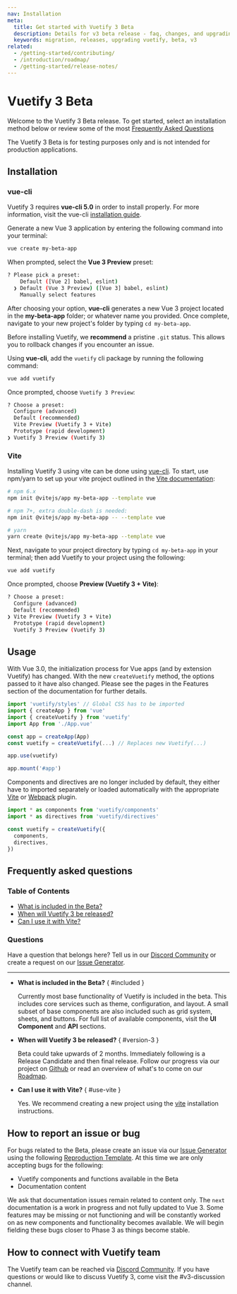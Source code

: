 ```yaml
---
nav: Installation
meta:
  title: Get started with Vuetify 3 Beta
  description: Details for v3 beta release - faq, changes, and upgrading.
  keywords: migration, releases, upgrading vuetify, beta, v3
related:
  - /getting-started/contributing/
  - /introduction/roadmap/
  - /getting-started/release-notes/
---
```


# Vuetify 3 Beta

Welcome to the Vuetify 3 Beta release. To get started, select an installation method below or review some of the most [Frequently Asked Questions](#frequently-asked-questions)

<alert type="error">

  The Vuetify 3 Beta is for testing purposes only and is not intended for production applications.

</alert>

## Installation

### vue-cli

<alert type="warning">

  Vuetify 3 requires **vue-cli 5.0** in order to install properly. For more information, visit the vue-cli [installation guide](https://cli.vuejs.org/guide/installation.html).

</alert>

Generate a new Vue 3 application by entering the following command into your terminal:

```bash
vue create my-beta-app
```

When prompted, select the **Vue 3 Preview** preset:

```bash
? Please pick a preset:
    Default ([Vue 2] babel, eslint)
  ❯ Default (Vue 3 Preview) ([Vue 3] babel, eslint)
    Manually select features
```

After choosing your option, **vue-cli** generates a new Vue 3 project located in the **my-beta-app** folder; or whatever name you provided. Once complete, navigate to your new project's folder by typing `cd my-beta-app`.

<alert type="info">

  Before installing Vuetify, we **recommend** a pristine `.git` status. This allows you to rollback changes if you encounter an issue.

</alert>

Using **vue-cli**, add the `vuetify` cli package by running the following command:

```bash
vue add vuetify
```

Once prompted, choose `Vuetify 3 Preview`:

```bash
? Choose a preset:
  Configure (advanced)
  Default (recommended)
  Vite Preview (Vuetify 3 + Vite)
  Prototype (rapid development)
❯ Vuetify 3 Preview (Vuetify 3)
```

### Vite

Installing Vuetify 3 using vite can be done using [vue-cli](#vue-cli). To start, use npm/yarn to set up your vite project outlined in the [Vite documentation](https://vitejs.dev/guide/#scaffolding-your-first-vite-project):

```bash
# npm 6.x
npm init @vitejs/app my-beta-app --template vue

# npm 7+, extra double-dash is needed:
npm init @vitejs/app my-beta-app -- --template vue

# yarn
yarn create @vitejs/app my-beta-app --template vue
```

Next, navigate to your project directory by typing `cd my-beta-app` in your terminal; then add Vuetify to your project using the following:

```bash
vue add vuetify
```

Once prompted, choose **Preview (Vuetify 3 + Vite)**:

```bash
? Choose a preset:
  Configure (advanced)
  Default (recommended)
❯ Vite Preview (Vuetify 3 + Vite)
  Prototype (rapid development)
  Vuetify 3 Preview (Vuetify 3)
```

## Usage

With Vue 3.0, the initialization process for Vue apps (and by extension Vuetify) has changed. With the new `createVuetify` method, the options passed to it have also changed. Please see the pages in the Features section of the documentation for further details.

```js
import 'vuetify/styles' // Global CSS has to be imported
import { createApp } from 'vue'
import { createVuetify } from 'vuetify'
import App from './App.vue'

const app = createApp(App)
const vuetify = createVuetify(...) // Replaces new Vuetify(...)

app.use(vuetify)

app.mount('#app')
```

Components and directives are no longer included by default, they either have to imported separately or loaded automatically with the appropriate [Vite](https://github.com/vuetifyjs/vuetify-loader/tree/next/packages/vite-plugin) or [Webpack](https://github.com/vuetifyjs/vuetify-loader/tree/next/packages/vuetify-loader) plugin.

```js
import * as components from 'vuetify/components'
import * as directives from 'vuetify/directives'

const vuetify = createVuetify({
  components,
  directives,
})
```

## Frequently asked questions

### Table of Contents

- [What is included in the Beta?](#included)
- [When will Vuetify 3 be released?](#version-3)
- [Can I use it with Vite?](#use-vite)

### Questions

Have a question that belongs here? Tell us in our [Discord Community](https://community.vuetifyjs.com/) or create a request on our [Issue Generator](https://issues.vuetifyjs.com/).

---

- **What is included in the Beta?** { #included }

  Currently most base functionality of Vuetify is included in the beta. This includes core services such as theme, configuration, and layout. A small subset of base components are also included such as grid system, sheets, and buttons. For full list of available components, visit the **UI Component** and **API** sections.

- **When will Vuetify 3 be released?** { #version-3 }

  Beta could take upwards of 2 months. Immediately following is a Release Candidate and then final release. Follow our progress via our project on [Github](https://github.com/orgs/vuetifyjs/projects/7) or read an overview of what's to come on our [Roadmap](/introduction/roadmap/).

- **Can I use it with Vite?** { #use-vite }

  Yes. We recommend creating a new project using the [vite](#vite) installation instructions.

## How to report an issue or bug

For bugs related to the Beta, please create an issue via our [Issue Generator](https://issues.vuetifyjs.com/) using the following [Reproduction Template](https://v3-template.vuetifyjs.com/). At this time we are only accepting bugs for the following:

- Vuetify components and functions available in the Beta
- Documentation content

<alert type="info">

  We ask that documentation issues remain related to content only. The `next` documentation is a work in progress and not fully updated to Vue 3. Some features may be missing or not functioning and will be constantly worked on as new components and functionality becomes available. We will begin fielding these bugs closer to Phase 3 as things become stable.

</alert>

## How to connect with Vuetify team

The Vuetify team can be reached via [Discord Community](https://community.vuetifyjs.com/). If you have questions or would like to discuss Vuetify 3, come visit the #v3-discussion channel.

<backmatter />
